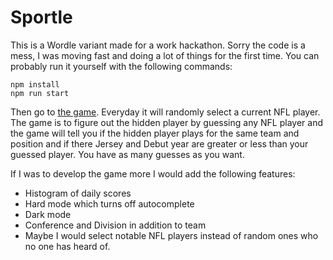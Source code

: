 # Sportle

This is a Wordle variant made for a work hackathon. Sorry the code is a mess, I was moving fast and doing a lot of things for the first time. You can probably run it yourself with the following commands:

```
npm install
npm run start
```

Then go to [the game](http://localhost:8000). Everyday it will randomly select a current NFL player. The game is to figure out the hidden player by guessing any NFL player and the game will tell you if the hidden player plays for the same team and position and if there Jersey and Debut year are greater or less than your guessed player. You have as many guesses as you want.

If I was to develop the game more I would add the following features:
* Histogram of daily scores
* Hard mode which turns off autocomplete
* Dark mode
* Conference and Division in addition to team
* Maybe I would select notable NFL players instead of random ones who no one has heard of.
